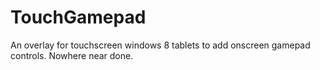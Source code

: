 # TouchGamepad
An overlay for touchscreen windows 8 tablets to add onscreen gamepad controls. Nowhere near done.
